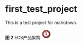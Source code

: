 # first_test_project

This is a test project for markdown.

**图 2** ECS产品架构
![](Figures/ECS产品架构.png "ECS产品架构")
